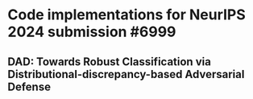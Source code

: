 # Code implementations for NeurIPS 2024 submission #6999
## DAD: Towards Robust Classification via Distributional-discrepancy-based Adversarial Defense
